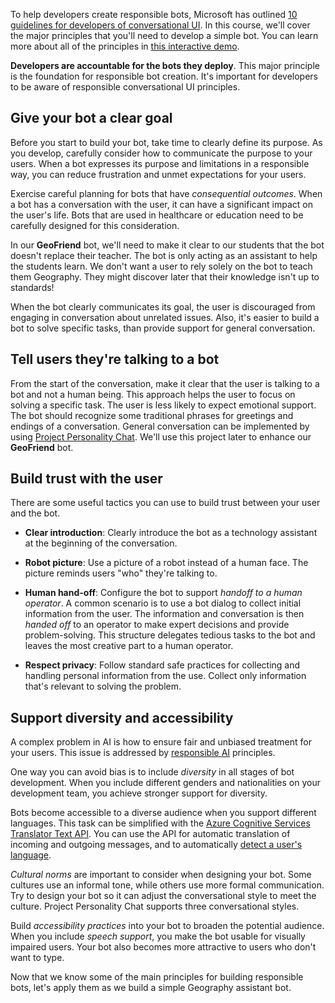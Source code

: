 To help developers create responsible bots, Microsoft has outlined [10 guidelines for developers of conversational UI][Guidelines10]. In this course, we'll cover the major principles that you'll need to develop a simple bot. You can learn more about all of the principles in [this interactive demo][InteractiveDemo].

**Developers are accountable for the bots they deploy**. This major principle is the foundation for responsible bot creation. It's important for developers to be aware of responsible conversational UI principles.

## Give your bot a clear goal

Before you start to build your bot, take time to clearly define its purpose. As you develop, carefully consider how to communicate the purpose to your users. When a bot expresses its purpose and limitations in a responsible way, you can reduce frustration and unmet expectations for your users.

Exercise careful planning for bots that have _consequential outcomes_. When a bot has a conversation with the user, it can have a significant impact on the user's life. Bots that are used in healthcare or education need to be carefully designed for this consideration.

In our **GeoFriend** bot, we'll need to make it clear to our students that the bot doesn't replace their teacher. The bot is only acting as an assistant to help the students learn. We don't want a user to rely solely on the bot to teach them Geography. They might discover later that their knowledge isn't up to standards!

When the bot clearly communicates its goal, the user is discouraged from engaging in conversation about unrelated issues. Also, it's easier to build a bot to solve specific tasks, than provide support for general conversation.

## Tell users they're talking to a bot

From the start of the conversation, make it clear that the user is talking to a bot and not a human being. This approach helps the user to focus on solving a specific task. The user is less likely to expect emotional support. The bot should recognize some traditional phrases for greetings and endings of a conversation. General conversation can be implemented by using [Project Personality Chat][PersonalityChat]. We'll use this project later to enhance our **GeoFriend** bot.

## Build trust with the user

There are some useful tactics you can use to build trust between your user and the bot. 

- **Clear introduction**: Clearly introduce the bot as a technology assistant at the beginning of the conversation.

- **Robot picture**: Use a picture of a robot instead of a human face. The picture reminds users "who" they're talking to.

- **Human hand-off**: Configure the bot to support _handoff to a human operator_. A common scenario is to use a bot dialog to collect initial information from the user. The information and conversation is then _handed off_ to an operator to make expert decisions and provide problem-solving. This structure delegates tedious tasks to the bot and leaves the most creative part to a human operator.

- **Respect privacy**: Follow standard safe practices for collecting and handling personal information from the use. Collect only information that's relevant to solving the problem.

## Support diversity and accessibility

A complex problem in AI is how to ensure fair and unbiased treatment for your users. This issue is addressed by [responsible AI][RespAI] principles.

One way you can avoid bias is to include _diversity_ in all stages of bot development. When you include different genders and nationalities on your development team, you achieve stronger support for diversity.

Bots become accessible to a diverse audience when you support different languages. This task can be simplified with the [Azure Cognitive Services Translator Text API][TranslatorAPI]. You can use the API for automatic translation of incoming and outgoing messages, and to automatically [detect a user's language][LangDetect].

_Cultural norms_ are important to consider when designing your bot. Some cultures use an informal tone, while others use more formal communication. Try to design your bot so it can adjust the conversational style to meet the culture. Project Personality Chat supports three conversational styles.

Build _accessibility practices_ into your bot to broaden the potential audience. When you include _speech support_, you make the bot usable for visually impaired users. Your bot also becomes more attractive to users who don't want to type.

Now that we know some of the main principles for building responsible bots, let's apply them as we build a simple Geography assistant bot.

<!-- Links -->

[Guidelines10]: https://www.microsoft.com/research/publication/responsible-bots/
[InteractiveDemo]: https://aidemos.microsoft.com/responsible-conversational-ai/building-a-trustworthy-bot
[PersonalityChat]: https://www.microsoft.com/research/project/personality-chat/
[RespAI]: https://www.microsoft.com/ai/responsible-ai
[TranslatorAPI]: https://azure.microsoft.com/services/cognitive-services/translator-text-api/
[LangDetect]: https://docs.microsoft.com/azure/cognitive-services/text-analytics/how-tos/text-analytics-how-to-language-detection
